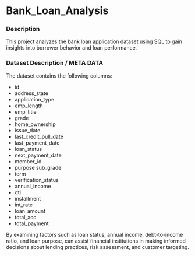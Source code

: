 # Bank_Loan_Analysis
### Description
This project analyzes the bank loan application dataset using SQL to gain insights into borrower behavior and loan performance.

### Dataset Description / META DATA
The dataset contains the following columns:

- id	
- address_state	
- application_type	
- emp_length	
- emp_title	
- grade	
- home_ownership	
- issue_date	
- last_credit_pull_date	
- last_payment_date	
- loan_status	
- next_payment_date	
- member_id	
- purpose	sub_grade	
- term	
- verification_status	
- annual_income	
- dti	
- installment	
- int_rate	
- loan_amount	
- total_acc	
- total_payment

By examining factors such as loan status, annual income, debt-to-income ratio, and loan purpose, can assist financial institutions in making informed decisions about lending practices, risk assessment, and customer targeting.
